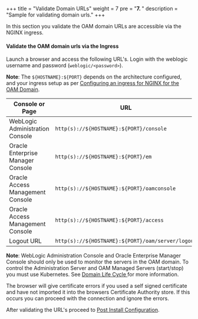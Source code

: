 +++
title = "Validate Domain URLs"
weight = 7
pre = "<b>7. </b>"
description = "Sample for validating domain urls."
+++

In this section you validate the OAM domain URLs are accessible via the NGINX ingress.


#### Validate the OAM domain urls via the Ingress

Launch a browser and access the following URL's. Login with the weblogic username and password (`weblogic/<password>`).

**Note**: The `${HOSTNAME}:${PORT}` depends on the architecture configured, and your ingress setup as per [Configuring an ingress for NGINX for the OAM Domain](../configure-ingress).

| Console or Page | URL | 
| --- | --- | 
| WebLogic Administration Console | `http(s)://${HOSTNAME}:${PORT}/console` | 
| Oracle Enterprise Manager Console | `http(s)://${HOSTNAME}:${PORT}/em` 
| Oracle Access Management Console | `http(s)://${HOSTNAME}:${PORT}/oamconsole` |
| Oracle Access Management Console | `http(s)://${HOSTNAME}:${PORT}/access` |
| Logout URL | `http(s)://${HOSTNAME}:${PORT}/oam/server/logout` |


**Note**: WebLogic Administration Console and Oracle Enterprise Manager Console should only be used to monitor the servers in the OAM domain. To control the Administration Server and OAM Managed Servers (start/stop) you must use Kubernetes. See [Domain Life Cycle ](../manage-oam-domains/domain-lifecycle) for more information.
 
The browser will give certificate errors if you used a self signed certificate and have not imported it into the browsers Certificate Authority store. If this occurs you can proceed with the connection and ignore the errors.
 
After validating the URL's proceed to [Post Install Configuration](../post-install-config).

